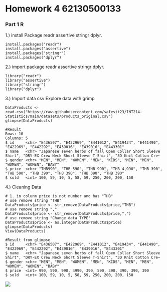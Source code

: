 # Homework 4 62130500133

### Part 1 R

1.) install Package readr assertive stringr dplyr.

```{R}
install.packages("readr")
install.packages("assertive")
install.packages("stringr")
install.packages("dplyr")
```

2.) import package readr assertive stringr dplyr.

```{R}
library("readr")
library("assertive")
library("stringr")
library("dplyr")
```

3.) Import data csv Explore data with grimp

```{R}
DataProducts <- read.csv("https://raw.githubusercontent.com/safesit23/INT214-Statistics/main/datasets/products_original.csv")
glimpse(DataProducts)
```

```{R}
#Result
Rows: 10
Columns: 5
$ id     <chr> "E436507", "E422969", "E441012", "E419434", "E441490", "E422969", "E442292", "E439016", "E439016", "E443301"
$ name   <chr> "Japanese seven herbs of fall Open Collar Short Sleeve Shirt", "DRY-EX Crew Neck Short Sleeve T-Shirt", "3D Knit Cotton Cre~
$ gender <chr> "MEN", "MEN", "WOMEN", "MEN", "KIDS", "MEN", "MEN", "WOMEN", "WOMEN", "BABY"
$ price  <chr> "THB990", "THB 590", "THB 990", "THB 4,990", "THB 390", "THB 590", "THB 390", "THB 390", "THB 390", "THB 390"
$ sold   <int> 100, 59, 10, 5, 58, 59, 250, 200, 200, 150
```

4.) Cleaning Data

```{R}
# 1. in colunm price is not number and has "THB"
# use remove string "THB"
DataProducts$price <- str_remove(DataProducts$price,"THB")
# use remove string ","
DataProducts$price <- str_remove(DataProducts$price,",")
# use remove string "Change data TYPE"
DataProducts$price <- as.integer(DataProducts$price)
glimpse(DataProducts)
View(DataProducts)
```

```{R}
#Result from glimpse
$ id     <chr> "E436507", "E422969", "E441012", "E419434", "E441490", "E422969", "E442292", "E439016", "E439016", "E443301"
$ name   <chr> "Japanese seven herbs of fall Open Collar Short Sleeve Shirt", "DRY-EX Crew Neck Short Sleeve T-Shirt", "3D Knit Cotton Cre~
$ gender <chr> "MEN", "MEN", "WOMEN", "MEN", "KIDS", "MEN", "MEN", "WOMEN", "WOMEN", "BABY"
$ price  <int> 990, 590, 990, 4990, 390, 590, 390, 390, 390, 390
$ sold   <int> 100, 59, 10, 5, 58, 59, 250, 200, 200, 150
```

<a href="https://github.com/anuraghazra/github-readme-stats">
  <img align="center" src="https://github-readme-stats.vercel.app/api/pin/?username=anuraghazra&repo=github-readme-stats" />
</a>
